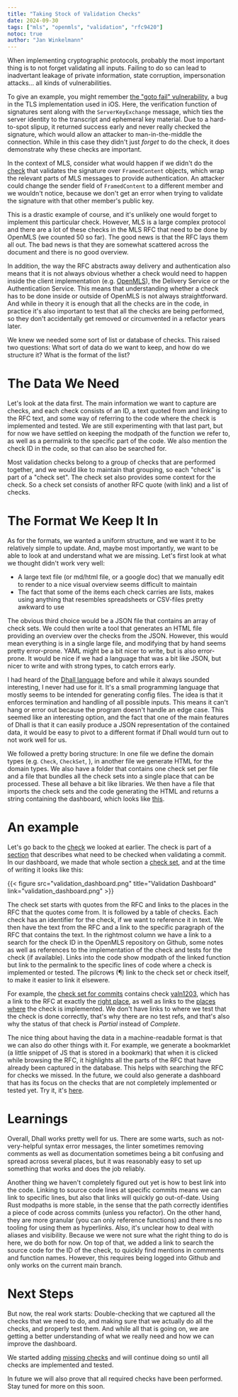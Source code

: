 ```yaml
---
title: "Taking Stock of Validation Checks"
date: 2024-09-30
tags: ["mls", "openmls", "validation", "rfc9420"]
notoc: true
author: "Jan Winkelmann"
---
```


When implementing cryptographic protocols, probably the most important thing is to not forget validating all inputs. Failing to do so can lead to inadvertant leakage of private information, state corruption, impersonation attacks... all kinds of vulnerabilities.

To give an example, you might remember [the "goto fail" vulnerability], a bug in the TLS implementation used in iOS. Here, the verification function of signatures sent along with the `ServerKeyExchange` message, which ties the server identity to the transcript and ephemeral key material. Due to a hard-to-spot slipup, it returned success early and never really checked the signature, which would allow an attacker to man-in-the-middle the connection. While in this case they didn't just _forget_ to do the check, it does demonstrate why these checks are important.

In the context of MLS, consider what would happen if we didn't do the [check][FramedContent Signature Validation Check RFC] that validates the signature over `FramedContent` objects, which wrap the relevant parts of MLS messages to provide authentication. An attacker could change the sender field of `FramedContent` to a different member and we wouldn't notice, because we don't get an error when trying to validate the signature with that other member's public key.

This is a drastic example of course, and it's unlikely one would forget to implement this particular check. However, MLS is a large complex protocol and there are a lot of these checks in the MLS RFC that need to be done by OpenMLS (we counted 50 so far). The good news is that the RFC lays them all out. The bad news is that they are somewhat scattered across the document and there is no good overview.

In addition, the way the RFC abstracts away delivery and authentication also means that it is not always obvious whether a check would need to happen inside the client implementation (e.g. [OpenMLS]), the Delivery Service or the Authentication Service. This means that understanding whether a check has to be done inside or outside of OpenMLS is not always straightforward. And while in theory it is enough that all the checks are in the code, in practice it's also important to test that all the checks are being performed, so they don't accidentally get removed or circumvented in a refactor years later.

We knew we needed some sort of list or database of checks. This raised two questions: What sort of data do we want to keep, and how do we structure it? What is the format of the list?

# The Data We Need

Let's look at the data first. The main information we want to capture are checks, and each check consists of an ID, a text quoted from and linking to the RFC text, and some way of referring to the code where the check is implemented and tested. We are still experimenting with that last part, but for now we have settled on keeping the modpath of the function we refer to, as well as a permalink to the specific part of the code. We also mention the check ID in the code, so that can also be searched for.

Most validation checks belong to a group of checks that are performed together, and we would like to maintain that grouping, so each "check" is part of a "check set". The check set also provides some context for the check. So a check set consists of another RFC quote (with link) and a list of checks.

# The Format We Keep It In

As for the formats, we wanted a uniform structure, and we want it to be relatively simple to update. And, maybe most importantly, we want to be able to look at and understand what we are missing. Let's first look at what we thought didn't work very well:

- A large text file (or md/html file, or a google doc) that we manually edit to render to a nice visual overview seems difficult to maintain
- The fact that some of the items each check carries are lists, makes using anything that resembles spreadsheets or CSV-files pretty awkward to use

The obvious third choice would be a JSON file that contains an array of check sets. We could then write a tool that generates an HTML file providing an overview over the checks from the JSON. However, this would mean everything is in a single large file, and modifying that by hand seems pretty error-prone. YAML might be a bit nicer to write, but is also error-prone. It would be nice if we had a language that was a bit like JSON, but nicer to write and with strong types, to catch errors early.

I had heard of the [Dhall language] before and while it always sounded interesting, I never had use for it. It's a small programming language that mostly seems to be intended for generating config files. The idea is that it enforces termination and handling of all possible inputs. This means it can't hang or error out because the program doesn't handle an edge case. This seemed like an interesting option, and the fact that one of the main features of Dhall is that it can easily produce a JSON representation of the contained data, it would be easy to pivot to a different format if Dhall would turn out to not work well for us.

We followed a pretty boring structure: In one file we define the domain types (e.g. `Check`, `CheckSet`, ), in another file we generate HTML for the domain types. We also have a folder that contains one check set per file and a file that bundles all the check sets into a single place that can be processed. These all behave a bit like libraries. We then have a file that imports the check sets and the code generating the HTML and returns a string containing the dashboard, which looks like [this](https://validation.openmls.tech).

# An example

Let's go back to the [check][FramedContent Signature Validation Check RFC] we looked at earlier. The check is part of a [section][Commit Validation Section RFC] that describes what need to be checked when validating a commit. In our dashboard, we made that whole section a [check set][Commit Validation Check Set Dashboard], and at the time of writing it looks like this:

{{< figure src="validation_dashboard.png" title="Validation Dashboard" link="validation_dashboard.png" >}}

The check set starts with quotes from the RFC and links to the places in the RFC that the quotes come from. It is followed by a table of checks. Each check has an identifier for the check, if we want to reference it in text. We then have the text from the RFC and a link to the specific paragraph of the RFC that contains the text. In the rightmost column we have a link to a search for the check ID in the OpenMLS repository on Github, some notes as well as references to the implementation of the check and tests for the check (if available). Links into the code show modpath of the linked function but link to the permalink to the specific lines of code where a check is implemented or tested. The pilcrows (¶) link to the check set or check itself, to make it easier to link it elsewere.

For example, the [check set for commits][Commit Validation Check Set Dashboard] contains check [valn1203][FramedContent Signature Validation Check Dashboard], which has a link to the RFC at exactly the [right place][FramedContent Signature Validation Check RFC], as well as links to the [places][code link 1] [where][code link 2] the check is implemented. We don't have links to where we test that the check is done correctly, that's why there are no test refs, and that's also why the status of that check is _Partial_ instead of _Complete_.

The nice thing about having the data in a machine-readable format is that we can also do other things with it. For example, we generate a bookmarklet (a little snippet of JS that is stored in a bookmark) that when it is clicked while browsing the RFC, it highlights all the parts of the RFC that have already been captured in the database. This helps with searching the RFC for checks we missed. In the future, we could also generate a dashboard that has its focus on the checks that are not completely implemented or tested yet. Try it, it's [here](https://validation.openmls.tech/bookmarklet.html).

# Learnings

Overall, Dhall works pretty well for us. There are some warts, such as not-very-helpful syntax error messages, the linter sometimes removing comments as well as documentation sometimes being a bit confusing and spread across several places, but it was reasonably easy to set up something that works and does the job reliably.

Another thing we haven't completely figured out yet is how to best link into the code. Linking to source code lines at specific commits means we can link to specific lines, but also that links will quickly go out-of-date. Using Rust modpaths is more stable, in the sense that the path correctly identifies a piece of code across commits (unless you refactor). On the other hand, they are more granular (you can only reference functions) and there is no tooling for using them as hyperlinks. Also, it's unclear how to deal with aliases and visibility. Because we were not sure what the right thing to do is here, we do both for now. On top of that, we added a link to search the source code for the ID of the check, to quickly find mentions in comments and function names. However, this requires being logged into Github and only works on the current main branch.

# Next Steps

But now, the real work starts: Double-checking that we captured all the checks that we need to do, and making sure that we actually do all the checks, and properly test them. And while all that is going on, we are getting a better understanding of what we really need and how we can improve the dashboard.

We started adding [missing checks](https://github.com/openmls/openmls/pull/1655) and will continue doing so until all checks are implemented and tested.

In future we will also prove that all required checks have been performed. Stay tuned for more on this soon.

[the "goto fail" vulnerability]: https://www.imperialviolet.org/2014/02/22/applebug.html
[openmls]: https://github.com/openmls/openmls
[dhall language]: https://dhall-lang.org/

[Commit Validation Section RFC]: https://www.rfc-editor.org/rfc/rfc9420.html#section-12.4.2
[Commit Validation Check Set Dashboard]: https://validation.openmls.tech/#cs12
[FramedContent Signature Validation Check RFC]: https://www.rfc-editor.org/rfc/rfc9420.html#section-12.4.2-2.3
[FramedContent Signature Validation Check Dashboard]: https://validation.openmls.tech/#valn1203
[code link 1]: https://github.com/openmls/openmls/blob/5067034708f2332b0dfd8d7d28eb6618fd38f4c7/openmls/src/group/mls_group/processing.rs#L273-L274
[code link 2]: https://github.com/openmls/openmls/blob/5067034708f2332b0dfd8d7d28eb6618fd38f4c7/openmls/src/group/public_group/process.rs#L203-L204
